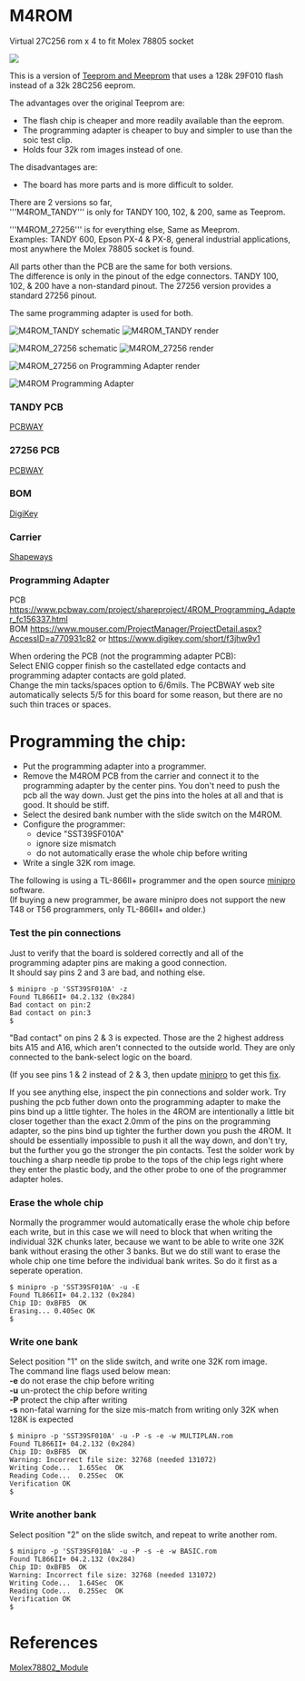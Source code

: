 
# M4ROM

Virtual 27C256 rom x 4 to fit Molex 78805 socket

![](ref/M4ROM.jpg)

This is a version of [Teeprom and Meeprom](https://github.com/bkw777/Teeprom) that uses a 128k 29F010 flash instead of a 32k 28C256 eeprom.

The advantages over the original Teeprom are:  
* The flash chip is cheaper and more readily available than the eeprom.  
* The programming adapter is cheaper to buy and simpler to use than the soic test clip.
* Holds four 32k rom images instead of one.  

The disadvantages are:  
* The board has more parts and is more difficult to solder.

There are 2 versions so far,  
'''M4ROM_TANDY''' is only for TANDY 100, 102, & 200, same as Teeprom.

'''M4ROM_27256''' is for everything else, Same as Meeprom.  
Examples: TANDY 600, Epson PX-4 & PX-8, general industrial applications, most anywhere the Molex 78805 socket is found.

All parts other than the PCB are the same for both versions.  
The difference is only in the pinout of the edge connectors. TANDY 100, 102, & 200 have a non-standard pinout. The 27256 version provides a standard 27256 pinout.  

The same programming adapter is used for both.

![M4ROM_TANDY schematic](PCB/out/M4ROM_TANDY.svg)
![M4ROM_TANDY render](PCB/out/M4ROM_TANDY.jpg)
<!-- ![M4ROM_TANDY on Programming Adapter render](PCB/out/M4ROM_TANDY.programming.jpg) -->

![M4ROM_27256 schematic](PCB/out/M4ROM_27256.svg)
![M4ROM_27256 render](PCB/out/M4ROM_27256.jpg)

![M4ROM_27256 on Programming Adapter render](PCB/out/M4ROM_27256.programming.jpg)

![M4ROM Programming Adapter](PCB/out/M4ROM_programming_adapter.jpg)


### TANDY PCB  
[PCBWAY](https://www.pcbway.com/project/shareproject/4ROM_100_multi_option_rom_module_for_TRS_80_Model_100_102_200_93cfa6c8.html)

### 27256 PCB  
[PCBWAY](https://www.pcbway.com/project/shareproject/4ROM_78802_714ecf32.html)

### BOM  
<!-- [Mouser](https://www.mouser.com/ProjectManager/ProjectDetail.aspx?AccessID=66e12c3f20)  -->
[DigiKey](https://www.digikey.com/short/rzj0j0wr)

### Carrier  
[Shapeways](http://shpws.me/SGGB)

### Programming Adapter  
PCB https://www.pcbway.com/project/shareproject/4ROM_Programming_Adapter_fc156337.html  
BOM https://www.mouser.com/ProjectManager/ProjectDetail.aspx?AccessID=a770931c82 or https://www.digikey.com/short/f3jhw9v1

When ordering the PCB (not the programming adapter PCB):  
Select ENIG copper finish so the castellated edge contacts and programming adapter contacts are gold plated.  
Change the min tacks/spaces option to 6/6mils. The PCBWAY web site automatically selects 5/5 for this board for some reason, but there are no such thin traces or spaces.

# Programming the chip:  
* Put the programming adapter into a programmer.  
* Remove the M4ROM PCB from the carrier and connect it to the programming adapter by the center pins. You don't need to push the pcb all the way down. Just get the pins into the holes at all and that is good. It should be stiff.  
* Select the desired bank number with the slide switch on the M4ROM.  
* Configure the programmer:  
  * device "SST39SF010A"  
  * ignore size mismatch  
  * do not automatically erase the whole chip before writing  
* Write a single 32K rom image.

The following is using a TL-866II+ programmer and the open source [minipro](https://gitlab.com/DavidGriffith/minipro) software.  
(If buying a new programmer, be aware minipro does not support the new T48 or T56 programmers, only TL-866II+ and older.)

### Test the pin connections  
Just to verify that the board is soldered correctly and all of the programming adapter pins are making a good connection.  
It should say pins 2 and 3 are bad, and nothing else.  
```
$ minipro -p 'SST39SF010A' -z
Found TL866II+ 04.2.132 (0x284)
Bad contact on pin:2
Bad contact on pin:3
$
```

"Bad contact" on pins 2 & 3 is expected. Those are the 2 highest address bits A15 and A16, which aren't connected to the outside world. They are only connected to the bank-select logic on the board.

(If you see pins 1 & 2 instead of 2 & 3, then update [minipro](https://gitlab.com/DavidGriffith/minipro) to get this [fix](https://gitlab.com/DavidGriffith/minipro/-/merge_requests/220).  

If you see anything else, inspect the pin connections and solder work. Try pushing the pcb futher down onto the programming adapter to make the pins bind up a little tighter. The holes in the 4ROM are intentionally a little bit closer together than the exact 2.0mm of the pins on the programming adapter, so the pins bind up tighter the further down you push the 4ROM. It should be essentially impossible to push it all the way down, and don't try, but the further you go the stronger the pin contacts. Test the solder work by touching a sharp needle tip probe to the tops of the chip legs right where they enter the plastic body, and the other probe to one of the programmer adapter holes.

### Erase the whole chip
Normally the programmer would automatically erase the whole chip before each write, but in this case we will need to block that when writing the individual 32K chunks later, because we want to be able to write one 32K bank without erasing the other 3 banks. But we do still want to erase the whole chip one time before the individual bank writes. So do it first as a seperate operation.
```
$ minipro -p 'SST39SF010A' -u -E
Found TL866II+ 04.2.132 (0x284)
Chip ID: 0xBFB5  OK
Erasing... 0.40Sec OK
$
```

### Write one bank  
Select position "1" on the slide switch, and write one 32K rom image.  
The command line flags used below mean:  
**-e** do not erase the chip before writing  
**-u** un-protect the chip before writing  
**-P** protect the chip after writing  
**-s** non-fatal warning for the size mis-match from writing only 32K when 128K is expected  
```
$ minipro -p 'SST39SF010A' -u -P -s -e -w MULTIPLAN.rom
Found TL866II+ 04.2.132 (0x284)
Chip ID: 0xBFB5  OK
Warning: Incorrect file size: 32768 (needed 131072)
Writing Code...  1.65Sec  OK
Reading Code...  0.25Sec  OK
Verification OK
$
```

### Write another bank  
Select position "2" on the slide switch, and repeat to write another rom.  
```
$ minipro -p 'SST39SF010A' -u -P -s -e -w BASIC.rom
Found TL866II+ 04.2.132 (0x284)
Chip ID: 0xBFB5  OK
Warning: Incorrect file size: 32768 (needed 131072)
Writing Code...  1.64Sec  OK
Reading Code...  0.25Sec  OK
Verification OK
$
```

# References
[Molex78802_Module](https://github.com/bkw777/Molex78802_Module)  
